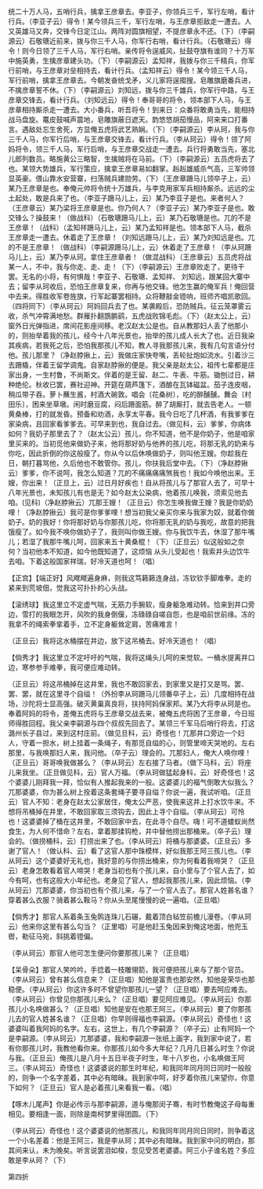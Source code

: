 <!-- { "loadSidebar": true } -->
统二十万人马，五哨行兵，擒拿王彦章去。李亚子，你领兵三千，军行左哨，看计行兵。（李亚子云）得令！某今领兵三千，军行左哨，与王彦章拒敌走一遭去。人又英雄马又奔，交锋今日定江山。两阵对圆旗相望，不提彦章永不还。（下）（李嗣源云）石敬瑭近前来，拨与你三千人马，你军行右哨，看计行兵。（石敬瑭云）得令！则今日领了三千人马，军行右哨。亲传将令逞威风，扯鼓夺旗有谁同？十万军中施英勇，生擒彦章建头功。（下）（李嗣源云）孟知祥，我拨与你三千精兵，你军行前哨，与王彦章对垒相持去，看计行兵。（孟知祥云）得令！某今领三千人马，军行前哨，擒拿王彦章去。今朝发奋统戈矛，义儿家将逞搊搜。皂雕旗磨番兵进，不擒彦章誓不休。（下）（李嗣源云）刘知远，拨与你三千雄兵，你军行中路，与王彦章交锋去，看计行兵。（刘知远云）得令！奉哥哥的将令，领本部下人马，与王彦章相持厮杀走一遭去。大小番兵，听吾将令！到来日：众番将敢勇当先，能相持战马盘旋。鼍皮鼓喊声震地，皂雕旗蔽日遮天。韵悠悠胡茄慢品，阿来来口打番言。遇敌处忘生舍死，方显俺五虎将武艺熟娴。（下）（李嗣源云）李从珂，我与你三千人马，你军行后哨，与王彦章交锋去，看计行兵。（李从珂云）得令！领了阿妈将令，领三千人马，军行后哨，与王彦章交战走一遭去。兵行将勇敢当先，塞北儿郎列数员。略施黄公三略智，生擒贼将在马前。（下）（李嗣源云）五员虎将去了也。某领大势雄兵，军行策应，擒拿王彦章易如翻掌。赳赳雄威杀气高，三军帅领显英豪。偎山靠水安营寨，扫荡贼兵建勋劳。（下）（王彦章跚马儿领卒子上，云）某乃王彦章是也。奉俺元帅将令统十万雄兵，与李克用家军兵相持厮杀。远远的尘土起处，敢是兵来了也。（李亚子跚马儿上，云）某乃李亚子是也。来者何人？（王彦章云）某乃梁将王彦章是也。你乃何人？（李亚子云）某乃李亚子是也。敢交锋么？操鼓来！（做战科）（石敬瑭跚马儿上，云）某乃石敬瑭是也。兀的不是王彦章！（战科）（孟知祥跚马儿上，云）某乃孟知祥是也。领本部下人马，截杀王彦章走一遭去。休着走了王彦章！（刘知远跚马儿上，云）某乃刘知远是也。兀的不是王彦章！（做战科）（李嗣源跚马儿上，云）休着走了王彦章！（李从珂跚马儿上，云）某乃李从珂。拿住王彦章者！（做混战科）（王彦章云）五员虎将战某一人，不中，我与你走、走、走！（下）（李嗣源云）王彦章败走了，更待干罢。无名的小将，有何惧哉！李亚子、石敬瑭、孟知祥、
刘知远，跟某回大寨中去；留李从珂收后，恐怕王彦章复来，你再与他交锋。他怎生赢的俺军兵！俺回营中去来。得胜收军卷旌旗，行军起寨罢相持。众将鞭敲金镫响，班师齐唱凯歌回。（四将同下）（李从珂云）阿妈回兵去了也。某袭殿后，恐防贼兵。征云笼罩雾云收，杀气冲霄满地愁。群雁扑翻鵾鹏鹞，五虎战败锦毛彪。（下）（赵太公上，云）窗外日光弹指进，席间花影座间移。老汉赵太公是也。自从教那妇人丢了他那小的，则抬举着我的孩儿，经今十八年光景也，抬举的孩儿成人长大了也。近日我染其疾病，若我死之后，恐怕我那孩儿不知，教人寻我那孩儿来，我有几句言语分付他。孩儿那里？（净赵脖揪上，云）我做庄家快夸嘴，丢轮扯炮如流水。引着沙三去跚橇，伴着王留学调鬼。自家赵脖揪的便是。我父亲是赵太公，祖传七辈都是庄家出身，一生村鲁，不尚斯文。伴着的是王留、赵二、牛表、牛筋。锄刨过日，耕种绝伦。秋收已罢，赛社迎神。开筵在葫芦篷下，酒酿在瓦钵磁盆。茄子连皮咽，稍瓜带子吞。萝卜蘸生酱，村酒大碗敦。唱会〔花桑树〕，吃的醉醺醺。舞会〔村田乐〕，困来坐草墩。闲时磨豆腐，闷后跚面筋。醉了胡厮打，就去告老人。一顿黄桑棒，打的就发昏。预备和劝酒，永享太平春。我今日吃了几杯酒，有我爹爹在家染病，且回家看爹爹去。可早来到也，我自过去。（做见科，云）爹爹，你病体如何？我奶子那里去了？（赵太公云）孩儿，你不知道，他不是你奶子，他是咱家里买来的。当初觅他来做奶子来，他将那好奶与他养的孩儿吃，将那无乳的奶来与你吃，因此折倒的你这般瘦了。你从今以后休唤做奶子，则叫他王嫂。你趁我在日，朝打暮骂他，久后他也不敢管你。孩儿，你扶我后堂中去。（下）（净赵脖揪云）爹爹，你不说呵，我怎么知道？兀的不痛痛痛痛煞我也！我如今唤他出来。王嫂，你出来！（正旦上，云）过日月好疾也！自从将孩儿与了那官人去了，可早十八年光景也，未知孩儿有也是无？如今赵太公染病，他着孩儿唤我，须索见他去咱。(见科)（净赵脖揪云）兀那王嫂！（正旦云）你怎生唤我做王嫂？我是你奶奶哩！（净赵脖揪云）我可是你爹爹哩！想当初我父亲买你来与我家为奴，就着你做奶子。奶的我好！你将那好奶与你那孩儿吃，你将那无乳的奶与我吃，故意的把我饿瘦了。如今我不唤你做奶子了，我则叫你做王嫂。你与我饮牛去，休湿了那牛嘴儿；若湿了我那牛嘴儿呵，回家来五十黄桑棍！（下）（正旦云）似这般如之奈何？当初他本不知道，如今他既知道了，这烦恼
从头儿受起也！我索井头边饮牛去咱。下着这般国家祥瑞，好冷天道也呵！（唱）

【正宫】【端正好】风飕飕遍身麻，则我这笃籁籁连身战，冻钦钦手脚难拳。走的紧来到荒坡佃，觉我这可扑扑的心头战。

【滚绣球】我这里立不定虚气喘，无筋力手腕软，瘦身躯急难动转。恰来到井口旁边，雪打的我眼怎开，风吹的我身倒偃，冻碌碌自嗟自怨，也是咱前世前缘。冻的我拿不的绳索拳挛着手，立不定身躯耸定肩，苦痛难言！

（正旦云）我将这水桶摆在井边，放下这吊桶去。好冷天道也！（唱）

【倘秀才】我这里立不定吁吁的气喘，我将这绳头儿呵的来觉软。一桶水提离井口边，寒参参手难拳，我可便应难动转。

（正旦云）将这吊桶掉在这井里，我也不敢回家去，到家里又是打又是骂。罢、罢、罢，就在这里寻个自缢！（外扮李从珂跚马儿领番卒子上，云）几度相持在战场，沙陀将士显高强。破灭黄巢真良将，扶持阿妈保家邦。某乃大将李从珂是也。奉着阿妈的将令，差俺五虎将与王彦章交战去来，被俺五虎将困了王彦章，今日班师得胜回程。我父亲李嗣源与四个叔叔先回去了。某领三千军马后哨行将去，打这潞州长子县过，来到这村庄前。（做见旦科，云）奇怪也！兀那井口旁边一个妇人，守着一担水，树上挂着一条绳子，有那觅自缢的心，则管里啼天哭地的。左右那里，与我唤那妇人来，我问他。（卒子云）理会的。兀那妇人，俺大人唤你哩！（正旦云）哥哥唤我做甚么？（李从珂云）左右接了马者。（做下马科，云）将座儿来我坐。（正旦做见科，云）官人万福。（李从珂做猛起身科，云）好奇怪也！这个婆婆儿刚拜我一拜，恰似有人推起我来的一般。这婆婆儿的福气倒敢大似我么？兀那婆婆，你为甚么树上拴着这条套绳子要寻自缢？你说一遍，我试听咱。（正旦云）官人不知：老身在赵太公家居住，俺太公严恶，使我来这井上打水饮牛来。不想将吊桶掉在井里，不敢回家取三须钩去，因此上寻个自缢。（李从珂云）可怜也！这婆婆掉了桶在这井里，不敢回家中去，在此寻个自尽。嗨！可不道蝼蚁尚然食生，为人何不惜命？左右，拿着那揉钩枪，井中替他捞出那桶来。（卒子云）理会的。（做捞桶科，云）打捞出来了也。（李从珂云）将桶与那婆婆。（正旦云）多谢了官人！（做认科、云）看了这官人那中珠模样，好似我那王阿三孩儿也。（李从珂云）这个婆婆好无礼也，我好意的与你捞出桶来，你为何看着我啼哭？（正旦云）老身怎敢看着官人啼哭！老身当初也有个孩儿来，自小里与了个官人去了，如今有呵，也有这般大小年纪也。老身见了官人，想起我那孩儿来，因此烦恼。（李从珂云）兀那婆婆，你当初也有个孩儿来，与了一个官人去了。那官人姓甚名谁？穿着甚么衣服？骑着甚么鞍马？你从头至尾慢慢的说一遍咱。（正旦唱）

【倘秀才】那官人系着条玉兔鹘连珠儿石碾，戴着顶白毡笠前檐儿漫卷。（李从珂云）他来你这里有甚么勾当？（正里唱）可是他赶玉兔因来到俺这地面，他兜玉辔，勒征马宛，斜挑着镫偏。

（李从珂云）那官人他可怎生便问你要那孩儿来？（正旦唱）

【呆骨朵】那官人笑吟吟，手捻着一枝雕翎箭，我可便把孩儿来与了那个官员。（李从珂云）曾有甚么信息来？（正旦唱）知他是富贵也那安然，知他是荣华也那稳便。（李从珂云）你这许多时不曾望你那孩儿一望？（正旦唱）要去呵应难去。（李从珂云）你曾见你那孩儿来么？（正旦唱）要见阿应难见。（李从珂云）你那孩儿小名唤做甚么？（正旦唱）知他是安在也那王阿三。（李从珂云）要了你那孩儿去的官人姓甚名谁？（正旦唱）你早则得福也李嗣源。（李从珂云）奇怪也！这婆婆叫着我阿妈的名字。左右，这世上，有几个李嗣源？（卒子云）止有阿妈一个是李嗣源。（李从珂云）兀那婆婆，我和李嗣源一张纸上画字，我到家中说了，若有你那孩儿时，我教他看你来。你那孩儿如今多大年纪？几月几日甚么时生？你说与我。（正旦云）俺孩儿是八月十五日半夜子时生，年十八岁也，小名唤做王阿三。（李从珂云）奇怪也！这婆婆说的那生时年纪，和我同年同月同日同时一般般的，则争一个名字差着，其中必有暗昧。我到家中呵，好歹着你孩儿来望你，你意下如何？（正旦云）官人是必着孩儿来看我一看。（唱）

【啄木儿尾声】你是必传示与那李嗣源，道与俺那闵子骞，有时节教俺这子母每重相见。要相逢一面，则除是南柯梦里得团圆。（下）

（李从珂云）奇怪也！这个婆婆说的他那孩儿，和我同年同月同日同时，则争着这一个小名差着：他是王阿三，我是李从珂；其中必有暗昧。我到家中问的明白，那其间来认，未为晚矣。听言说罢泪如梭，忽见受苦老婆婆。阿三小子谁名姓？多应敢是李从珂？（下）

第四折

